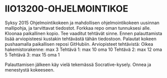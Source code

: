 IIO13200-OHJELMOINTIKOE
=======================
Syksy 2015
Ohjelmointikokeen ja mahdollisen ohjelmointikokeen uusinnan mallipohja, ja tarvittavat tiedostot.
Forkkaa repo oman tunnuksesi alle. Kloonaa paikallinen kopio. Tee vaaditut tehtävät sinne. Ennen palauttamista lisää arviopisteesi kustakin tehtävästä tähän tiedostoon. Palautat kokeen pushaamalla paikallisen reposi GitHubiin.
Arviopisteet tehtävistä:
Oikea hakemistorakenne: max 3
Tehtävä 1: max 10 oma 10
Tehtävä 2: max 12 oma 5
Tehtävä 3: max 15 oma 1

Palauttamisen jälkeen käy vielä tekemässä Socrative-kysely.
Onnea ja menestystä kokeeseen.